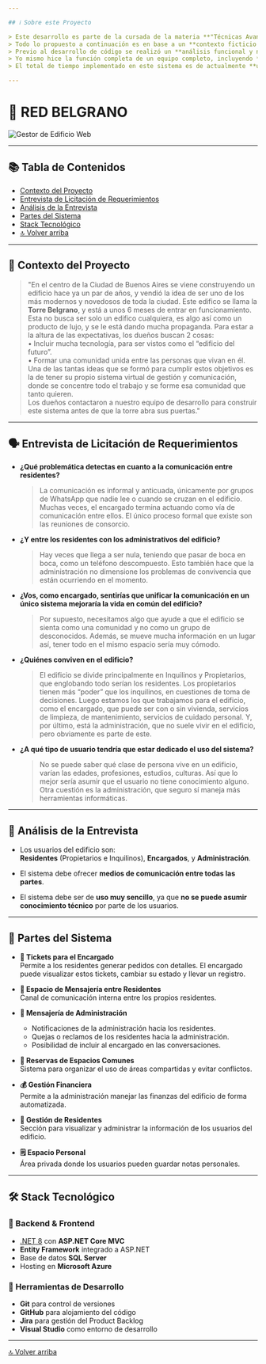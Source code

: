 ```yaml
---

## ℹ️ Sobre este Proyecto

> Este desarrollo es parte de la cursada de la materia **"Técnicas Avanzadas de Programación"** de la carrera **"Licenciatura en Informática"** de la **Universidad Metropolitana Para la Educación y el Trabajo (UMET)**.  
> Todo lo propuesto a continuación es en base a un **contexto ficticio propuesto también por mi persona**, pero el sistema busca ser **100% funcional**.  
> Previo al desarrollo de código se realizó un **análisis funcional y no funcional completo** de todas las partes del proyecto**.  
> Yo mismo hice la función completa de un equipo completo, incluyendo **Project Manager, Scrum Master, Diseñador y Programador Full-Stack**.  
> El total de tiempo implementado en este sistema es de actualmente **un cuatrimestre completo**.

---
```


# 🏢 RED BELGRANO

![Gestor de Edificio Web](https://github.com/user-attachments/assets/a77150df-8d62-4327-a432-08004a367689)

---

## 📚 Tabla de Contenidos
- [Contexto del Proyecto](#contexto-del-proyecto)
- [Entrevista de Licitación de Requerimientos](#entrevista-de-licitación-de-requerimientos)
- [Análisis de la Entrevista](#análisis-de-la-entrevista)
- [Partes del Sistema](#partes-del-sistema)
- [Stack Tecnológico](#stack-tecnológico)
- [🔝 Volver arriba](#-red-belgrano)

---

## 📌 Contexto del Proyecto

> "En el centro de la Ciudad de Buenos Aires se viene construyendo un edificio hace ya un par de años, y vendió la idea de ser uno de los más modernos y novedosos de toda la ciudad. Este edifico se llama la **Torre Belgrano**, y está a unos 6 meses de entrar en funcionamiento.  
> Esta no busca ser solo un edifico cualquiera, es algo así como un producto de lujo, y se le está dando mucha propaganda. Para estar a la altura de las expectativas, los dueños buscan 2 cosas:  
> • Incluir mucha tecnología, para ser vistos como el “edificio del futuro”.  
> • Formar una comunidad unida entre las personas que vivan en él.  
> Una de las tantas ideas que se formó para cumplir estos objetivos es la de tener su propio sistema virtual de gestión y comunicación, donde se concentre todo el trabajo y se forme esa comunidad que tanto quieren.  
> Los dueños contactaron a nuestro equipo de desarrollo para construir este sistema antes de que la torre abra sus puertas."

---

## 🗣️ Entrevista de Licitación de Requerimientos

- **¿Qué problemática detectas en cuanto a la comunicación entre residentes?**  
  > La comunicación es informal y anticuada, únicamente por grupos de WhatsApp que nadie lee o cuando se cruzan en el edificio. Muchas veces, el encargado termina actuando como vía de comunicación entre ellos. El único proceso formal que existe son las reuniones de consorcio.

- **¿Y entre los residentes con los administrativos del edificio?**  
  > Hay veces que llega a ser nula, teniendo que pasar de boca en boca, como un teléfono descompuesto. Esto también hace que la administración no dimensione los problemas de convivencia que están ocurriendo en el momento.

- **¿Vos, como encargado, sentirías que unificar la comunicación en un único sistema mejoraría la vida en común del edificio?**  
  > Por supuesto, necesitamos algo que ayude a que el edificio se sienta como una comunidad y no como un grupo de desconocidos. Además, se mueve mucha información en un lugar así, tener todo en el mismo espacio sería muy cómodo.

- **¿Quiénes conviven en el edificio?**  
  > El edificio se divide principalmente en Inquilinos y Propietarios, que englobando todo serían los residentes. Los propietarios tienen más “poder” que los inquilinos, en cuestiones de toma de decisiones. Luego estamos los que trabajamos para el edificio, como el encargado, que puede ser con o sin vivienda, servicios de limpieza, de mantenimiento, servicios de cuidado personal. Y, por último, está la administración, que no suele vivir en el edificio, pero obviamente es parte de este.

- **¿A qué tipo de usuario tendría que estar dedicado el uso del sistema?**  
  > No se puede saber qué clase de persona vive en un edificio, varían las edades, profesiones, estudios, culturas. Así que lo mejor sería asumir que el usuario no tiene conocimiento alguno. Otra cuestión es la administración, que seguro sí maneja más herramientas informáticas.

---

## 🧠 Análisis de la Entrevista

- Los usuarios del edificio son:  
  **Residentes** (Propietarios e Inquilinos), **Encargados**, y **Administración**.

- El sistema debe ofrecer **medios de comunicación entre todas las partes**.

- El sistema debe ser de **uso muy sencillo**, ya que **no se puede asumir conocimiento técnico** por parte de los usuarios.

---

## 🧩 Partes del Sistema

- **🎫 Tickets para el Encargado**  
  Permite a los residentes generar pedidos con detalles. El encargado puede visualizar estos tickets, cambiar su estado y llevar un registro.

- **💬 Espacio de Mensajería entre Residentes**  
  Canal de comunicación interna entre los propios residentes.

- **📣 Mensajería de Administración**  
  - Notificaciones de la administración hacia los residentes.  
  - Quejas o reclamos de los residentes hacia la administración.  
  - Posibilidad de incluir al encargado en las conversaciones.

- **📅 Reservas de Espacios Comunes**  
  Sistema para organizar el uso de áreas compartidas y evitar conflictos.

- **💰 Gestión Financiera**  
  Permite a la administración manejar las finanzas del edificio de forma automatizada.

- **👥 Gestión de Residentes**  
  Sección para visualizar y administrar la información de los usuarios del edificio.

- **🗒️ Espacio Personal**  
  Área privada donde los usuarios pueden guardar notas personales.

---

## 🛠️ Stack Tecnológico

### 🔧 Backend & Frontend
- [.NET 8](https://dotnet.microsoft.com/) con **ASP.NET Core MVC**
- **Entity Framework** integrado a ASP.NET
- Base de datos **SQL Server**
- Hosting en **Microsoft Azure**

### 🧰 Herramientas de Desarrollo
- **Git** para control de versiones  
- **GitHub** para alojamiento del código  
- **Jira** para gestión del Product Backlog  
- **Visual Studio** como entorno de desarrollo

---

[🔝 Volver arriba](#-red-belgrano)
